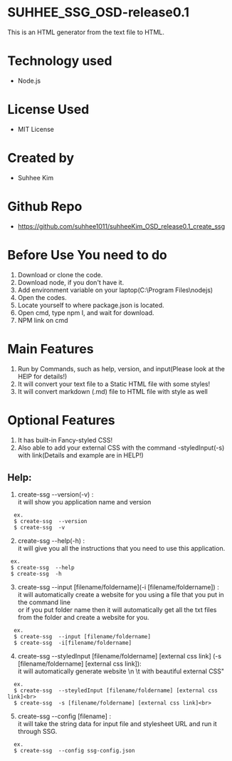 # SUHHEE_SSG_OSD-release0.1
This is an HTML generator from the text file to HTML.

# Technology used
+  Node.js

# License Used
+ MIT License

# Created by
+ Suhhee Kim

# Github Repo
+ https://github.com/suhhee1011/suhheeKim_OSD_release0.1_create_ssg

# Before Use You need to do
1. Download or clone the code.<br>
2. Download node, if you don't have it.<br>
3. Add environment variable on your laptop(C:\Program Files\nodejs)<br>
4. Open the codes.<br>
5. Locate yourself to where package.json is located.<br>
6. Open cmd, type npm I, and wait for download.<br>
7. NPM link on cmd


# Main Features
1. Run by Commands, such as help, version, and input(Please look at the HElP for details!)
2. It will convert your text file to a Static HTML file with some styles!
3. It will convert markdown (.md) file to HTML file with style as well

# Optional Features
1. It has built-in Fancy-styled CSS!
2. Also able to add your external CSS with the command -styledInput(-s) with link(Details and example are in HELP!)


## Help:
1. create-ssg --version(-v) :<br>
it will show you application name and version<br>
```
  ex.
  $ create-ssg  --version
  $ create-ssg  -v 
  ```
 2. create-ssg  --help(-h) :<br>
         it will give you all the instructions that you need to use this application.<br>
 ```        
  ex.
  $ create-ssg  --help
  $ create-ssg  -h 
  ```       
 3. create-ssg --input [filename/foldername](-i [filename/foldername]) :<br>
       it will automatically create a website for you using a file that you put in the command line<br>
         or if you put folder name then it will automatically get all the txt files from the folder and create a website for you.<br>
```
  ex.
  $ create-ssg  --input [filename/foldername]
  $ create-ssg  -i[filename/foldername] 
```
  4. create-ssg --styledInput [filename/foldername] [external css link] (-s [filename/foldername] [external css link]): <br> 
           it will automatically generate website \n \t with beautiful external CSS"
```
  ex.
  $ create-ssg  --steyledInput [filename/foldername] [external css link]<br>
  $ create-ssg  -s [filename/foldername] [external css link]<br>

```

 5. create-ssg --config [filename] : <br> 
           it will take the string data for input file and stylesheet URL and run it through SSG.
```
  ex.
  $ create-ssg  --config ssg-config.json

```


         
         
